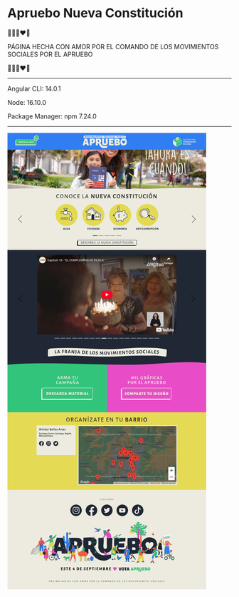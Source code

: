 # Apruebo Nueva Constitución
                                           
💛💙💜❤️💚

PÁGINA HECHA CON AMOR POR EL COMANDO DE LOS MOVIMIENTOS SOCIALES POR EL APRUEBO

💛💙💜❤️💚

---------------------------------------------------------
Angular CLI: 14.0.1

Node: 16.10.0

Package Manager: npm 7.24.0

---------------------------------------------------------

![Image description](cover.png)

